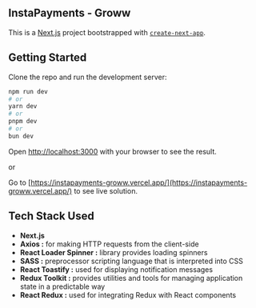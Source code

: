 ## InstaPayments - Groww

This is a [Next.js](https://nextjs.org/) project bootstrapped with [`create-next-app`](https://github.com/vercel/next.js/tree/canary/packages/create-next-app).

## Getting Started

Clone the repo and run the development server:

```bash
npm run dev
# or
yarn dev
# or
pnpm dev
# or
bun dev
```

Open [http://localhost:3000](http://localhost:3000) with your browser to see the result.

or

Go to [https://instapayments-groww.vercel.app/](https://instapayments-groww.vercel.app/) to see live solution.

## Tech Stack Used

-   **Next.js**
-   **Axios :** for making HTTP requests from the client-side
-   **React Loader Spinner :** library provides loading spinners
-   **SASS :** preprocessor scripting language that is interpreted into CSS
-   **React Toastify :** used for displaying notification messages
-   **Redux Toolkit :** provides utilities and tools for managing application state in a predictable way
-   **React Redux :** used for integrating Redux with React components
